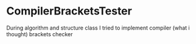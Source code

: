 # CompilerBracketsTester
During algorithm and structure class I tried to implement compiler (what i thought) brackets checker
